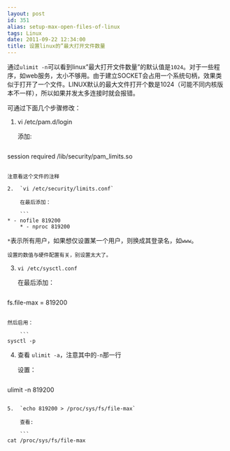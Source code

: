 ```yaml
---
layout: post
id: 351
alias: setup-max-open-files-of-linux
tags: Linux
date: 2011-09-22 12:34:00
title: 设置linux的”最大打开文件数量
---
```


通过`ulimit -n`可以看到linux&#8221;最大打开文件数量&#8221;的默认值是`1024`。对于一些程序，如web服务，太小不够用。由于建立SOCKET会占用一个系统句柄，效果类似于打开了一个文件。LINUX默认的最大文件打开个数是1024（可能不同内核版本不一样），所以如果并发太多连接时就会报错。

 <span id="more-351"></span>
<p>可通过下面几个步骤修改：

1.  vi /etc/pam.d/login

    添加:

    ```
session required /lib/security/pam_limits.so
```

注意看这个文件的注释

2.  `vi /etc/security/limits.conf`

    在最后添加：

    ```
* - nofile 819200
    * - nproc 819200
```

`*`表示所有用户，如果想仅设置某一个用户，则换成其登录名，如`www`。

    设置的数值与硬件配置有关，别设置太大了。

3.  `vi /etc/sysctl.conf`

    在最后添加：

    ```
fs.file-max = 819200
```

然后启用：

    ```
sysctl -p
```

4.  查看 `ulimit -a`，注意其中的`-n`那一行

    设置：

    ```
ulimit -n 819200
```

5.  `echo 819200 > /proc/sys/fs/file-max`

    查看:

    ```
cat /proc/sys/fs/file-max 
```
